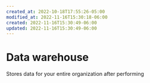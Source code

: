 ```yaml
---
created_at: 2022-10-18T17:55:26-05:00
modified_at: 2022-11-16T15:30:18-06:00
created: 2022-11-16T15:30:49-06:00
updated: 2022-11-16T15:30:49-06:00
---
```


# Data warehouse
Stores data for your entire organization after performing 
